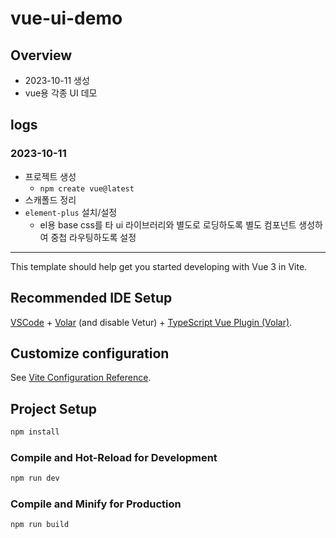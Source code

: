 # vue-ui-demo

## Overview
- 2023-10-11 생성
- vue용 각종 UI 데모

## logs
### 2023-10-11
- 프로젝트 생성
  - `npm create vue@latest`
- 스캐폴드 정리
- `element-plus` 설치/설정
  - el용 base css를 타 ui 라이브러리와 별도로 로딩하도록 별도 컴포넌트 생성하여 중첩 라우팅하도록 설정

---

This template should help get you started developing with Vue 3 in Vite.

## Recommended IDE Setup

[VSCode](https://code.visualstudio.com/) + [Volar](https://marketplace.visualstudio.com/items?itemName=Vue.volar) (and disable Vetur) + [TypeScript Vue Plugin (Volar)](https://marketplace.visualstudio.com/items?itemName=Vue.vscode-typescript-vue-plugin).

## Customize configuration

See [Vite Configuration Reference](https://vitejs.dev/config/).

## Project Setup

```sh
npm install
```

### Compile and Hot-Reload for Development

```sh
npm run dev
```

### Compile and Minify for Production

```sh
npm run build
```